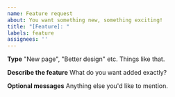 ```yaml
---
name: Feature request
about: You want something new, something exciting!
title: "[Feature]: "
labels: feature
assignees: ''
---
```


**Type**
"New page", "Better design" etc. Things like that.

**Describe the feature**
What do you want added exactly?

**Optional messages**
Anything else you'd like to mention.
